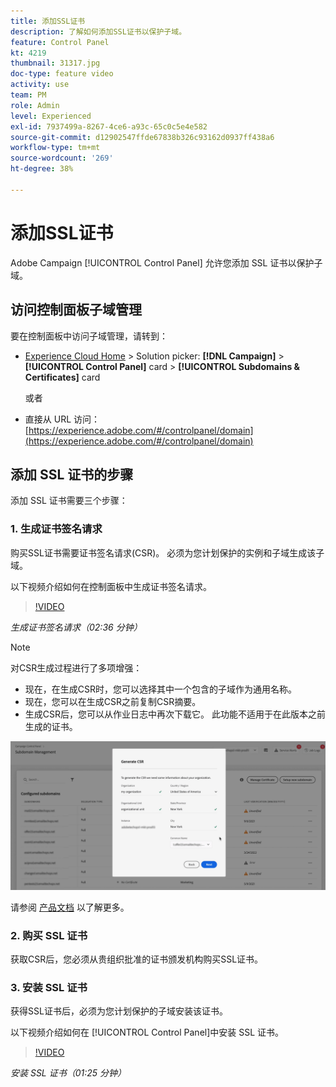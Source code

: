 ```yaml
---
title: 添加SSL证书
description: 了解如何添加SSL证书以保护子域。
feature: Control Panel
kt: 4219
thumbnail: 31317.jpg
doc-type: feature video
activity: use
team: PM
role: Admin
level: Experienced
exl-id: 7937499a-8267-4ce6-a93c-65c0c5e4e582
source-git-commit: d12902547ffde67838b326c93162d0937ff438a6
workflow-type: tm+mt
source-wordcount: '269'
ht-degree: 38%

---
```


# 添加SSL证书

Adobe Campaign [!UICONTROL Control Panel] 允许您添加 SSL 证书以保护子域。

## 访问控制面板子域管理

要在控制面板中访问子域管理，请转到：

* [Experience Cloud Home](https://experience.adobe.com/#/home) > Solution picker: **[!DNL Campaign]** > **[!UICONTROL Control Panel]** card > **[!UICONTROL Subdomains & Certificates]** card

   或者
* 直接从 URL 访问：[https://experience.adobe.com/#/controlpanel/domain](https://experience.adobe.com/#/controlpanel/domain)

## 添加 SSL 证书的步骤

添加 SSL 证书需要三个步骤：

### 1. 生成证书签名请求

购买SSL证书需要证书签名请求(CSR)。 必须为您计划保护的实例和子域生成该子域。

以下视频介绍如何在控制面板中生成证书签名请求。

>[!VIDEO](https://video.tv.adobe.com/v/31317?quality=12)

*生成证书签名请求（02:36 分钟）*

>[!NOTE]
>
>对CSR生成过程进行了多项增强：
>
>* 现在，在生成CSR时，您可以选择其中一个包含的子域作为通用名称。
>* 现在，您可以在生成CSR之前复制CSR摘要。
>* 生成CSR后，您可以从作业日志中再次下载它。 此功能不适用于在此版本之前生成的证书。
>
>![下载CSR](/help/assets/download-csr.gif)
>
>请参阅 [产品文档](https://experienceleague.adobe.com/docs/control-panel/using/subdomains-and-certificates/renew-ssl/renewing-subdomain-certificate.html?lang=en) 以了解更多。

### 2. 购买 SSL 证书

获取CSR后，您必须从贵组织批准的证书颁发机构购买SSL证书。

### 3. 安装 SSL 证书

获得SSL证书后，必须为您计划保护的子域安装该证书。

以下视频介绍如何在 [!UICONTROL Control Panel]中安装 SSL 证书。

>[!VIDEO](https://video.tv.adobe.com/v/31166?quality=12)

*安装 SSL 证书（01:25 分钟）*


